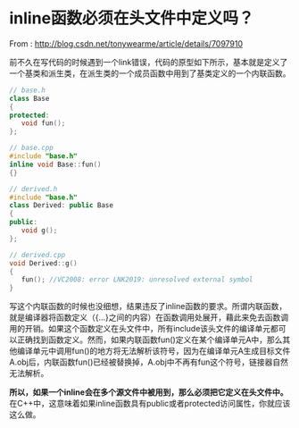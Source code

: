 # inline函数必须在头文件中定义吗？
From : http://blog.csdn.net/tonywearme/article/details/7097910

前不久在写代码的时候遇到一个link错误，代码的原型如下所示，基本就是定义了一个基类和派生类，在派生类的一个成员函数中用到了基类定义的一个内联函数。

```cpp {.cpp name="code" style="display: none;" data-initialized="true" data-gclp-id="0"}
// base.h
class Base
{
protected:
   void fun();
};

// base.cpp
#include "base.h"
inline void Base::fun()
{}

// derived.h
#include "base.h"
class Derived: public Base
{
public:
   void g();
};

// derived.cpp
void Derived::g()
{
   fun(); //VC2008: error LNK2019: unresolved external symbol
}
```

写这个内联函数的时候也没细想，结果违反了inline函数的要求。所谓内联函数，就是编译器将函数定义（{...}之间的内容）在函数调用处展开，藉此来免去函数调用的开销。如果这个函数定义在头文件中，所有include该头文件的编译单元都可以正确找到函数定义。然而，如果内联函数fun()定义在某个编译单元A中，那么其他编译单元中调用fun()的地方将无法解析该符号，因为在编译单元A生成目标文件A.obj后，内联函数fun()已经被替换掉，A.obj中不再有fun这个符号，链接器自然无法解析。

**所以，如果一个inline会在多个源文件中被用到，那么必须把它定义在头文件中。** 在C++中，这意味着如果inline函数具有public或者protected访问属性，你就应该这么做。
